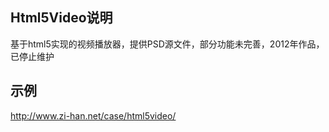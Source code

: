 ## Html5Video说明
基于html5实现的视频播放器，提供PSD源文件，部分功能未完善，2012年作品，已停止维护

## 示例
http://www.zi-han.net/case/html5video/
